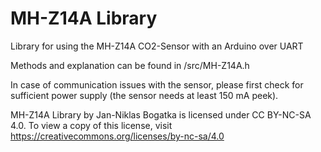 # MH-Z14A Library
Library for using the MH-Z14A CO2-Sensor with an Arduino over UART

Methods and explanation can be found in /src/MH-Z14A.h

In case of communication issues with the sensor, please first check for sufficient power supply (the sensor needs at least 150 mA peek).

MH-Z14A Library by Jan-Niklas Bogatka is licensed under CC BY-NC-SA 4.0.
To view a copy of this license, visit https://creativecommons.org/licenses/by-nc-sa/4.0
